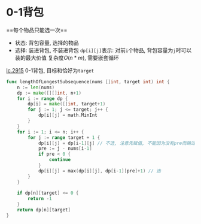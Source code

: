 # 0-1背包
==每个物品只能选一次==
- 状态: 背包容量, 选择的物品
- 选择: 装进背包, 不装进背包
`dp[i][j]`表示: 对前`i`个物品, 背包容量为`j`时可以装的最大价值 
复杂度$O(n * m)$, 需要嵌套循环

[lc.2915](https://leetcode.cn/problems/length-of-the-longest-subsequence-that-sums-to-target/)
0-1背包, 目标和恰好为`target`
```go
func lengthOfLongestSubsequence(nums []int, target int) int {
	n := len(nums)
	dp := make([][]int, n+1)
	for i := range dp {
		dp[i] = make([]int, target+1)
		for j := 1; j <= target; j++ {
			dp[i][j] = math.MinInt
		}
	}
	for i := 1; i <= n; i++ {
		for j := range target + 1 {
			dp[i][j] = dp[i-1][j] // 不选, 注意先赋值, 不能因为没有pre而跳过
			pre := j - nums[i-1]
			if pre < 0 {
				continue
			}
			dp[i][j] = max(dp[i][j], dp[i-1][pre]+1) // 选
		}
	}
	
	if dp[n][target] <= 0 {
		return -1
	}
	return dp[n][target]
}
```